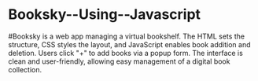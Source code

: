 # Booksky--Using--Javascript

#Booksky is a web app managing a virtual bookshelf. The HTML sets the structure, CSS
styles the layout, and JavaScript enables book addition and deletion. Users click "+" to
add books via a popup form. The interface is clean and user-friendly, allowing easy
management of a digital book collection.
